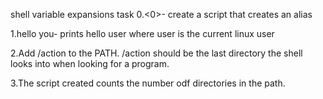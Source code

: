 shell variable expansions task
0.<0>- create a script that creates an alias 

1.hello you- prints hello user where user is the current linux user

2.Add /action to the PATH. /action should be the last directory the shell looks into when looking for a program.

3.The script created counts the number odf directories in the path.

